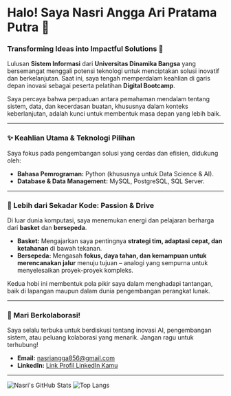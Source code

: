 # Halo! Saya Nasri Angga Ari Pratama Putra 👋

### Transforming Ideas into Impactful Solutions 🚀

Lulusan **Sistem Informasi** dari **Universitas Dinamika Bangsa** yang bersemangat menggali potensi teknologi untuk menciptakan solusi inovatif dan berkelanjutan. Saat ini, saya tengah memperdalam keahlian di garis depan inovasi sebagai peserta pelatihan **Digital Bootcamp**.

Saya percaya bahwa perpaduan antara pemahaman mendalam tentang sistem, data, dan kecerdasan buatan, khususnya dalam konteks keberlanjutan, adalah kunci untuk membentuk masa depan yang lebih baik.

---

### ✨ Keahlian Utama & Teknologi Pilihan

Saya fokus pada pengembangan solusi yang cerdas dan efisien, didukung oleh:

* **Bahasa Pemrograman:** Python (khususnya untuk Data Science & AI).
* **Database & Data Management:** MySQL, PostgreSQL, SQL Server.

---

### 🏀 Lebih dari Sekadar Kode: Passion & Drive

Di luar dunia komputasi, saya menemukan energi dan pelajaran berharga dari **basket** dan **bersepeda**.

* **Basket:** Mengajarkan saya pentingnya **strategi tim, adaptasi cepat, dan ketahanan** di bawah tekanan.
* **Bersepeda:** Mengasah **fokus, daya tahan, dan kemampuan untuk merencanakan jalur** menuju tujuan – analogi yang sempurna untuk menyelesaikan proyek-proyek kompleks.

Kedua hobi ini membentuk pola pikir saya dalam menghadapi tantangan, baik di lapangan maupun dalam dunia pengembangan perangkat lunak.

---

### 🤝 Mari Berkolaborasi!

Saya selalu terbuka untuk berdiskusi tentang inovasi AI, pengembangan sistem, atau peluang kolaborasi yang menarik. Jangan ragu untuk terhubung!

* **Email:** nasriangga856@gmail.com
* **LinkedIn:** [Link Profil LinkedIn Kamu](https://www.linkedin.com/in/nasri-angga-ari-pratama-putra-6a37101a2?utm_source=share&utm_campaign=share_via&utm_content=profile&utm_medium=android_app)

---

![Nasri's GitHub Stats](https://github-readme-stats.vercel.app/api?username=nasri-angga-ari-pratama-putra&show_icons=true&theme=radical)
![Top Langs](https://github-readme-stats.vercel.app/api/top-langs/?username=nasri-angga-ari-pratama-putra&layout=compact&theme=radical)
